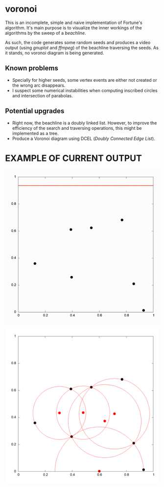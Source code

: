 # voronoi

This is an incomplete, simple and naive implementation of Fortune's algorithm. 
It's main purpose is to visualize the inner workings of the algorithms by the sweep of a *beachline*.

As such, the code generates some random seeds and produces a video output (using *gnuplot* and *ffmpeg*) of the beachline traversing the seeds. As it stands, no voronoi diagram is being generated.

## Known problems
- Specially for higher seeds, some vertex events are either not created or the wrong arc disappears.
- I suspect some numerical instabilities when computing inscribed circles and intersection of parabolas.

## Potential upgrades
- Right now, the beachline is a doubly linked list. However, to improve the efficiency of the search and traversing operations, this might be implemented as a tree.
- Produce a Voronoi diagram using DCEL (*Doubly Connected Edge List*).


# EXAMPLE OF CURRENT OUTPUT
<p align="center">
  <img src="./examples/video.gif" alt="Example GIF">
</p>
<p align="center">
  <img src="./examples/plot.png" alt="Example of Voronoi vertices">
</p>

